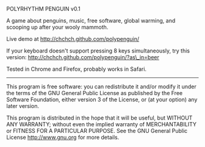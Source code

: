 POLYRHYTHM PENGUIN v0.1

A game about penguins, music, free software, global warming, and scooping up
after your wooly mammoth.

Live demo at http://chchch.github.com/polypenguin/

If your keyboard doesn't support pressing 8 keys simultaneously, try this 
version: http://chchch.github.com/polypenguin/?as\_in=beer

Tested in Chrome and Firefox, probably works in Safari.

---

This program is free software: you can redistribute it and/or modify
it under the terms of the GNU General Public License as published by
the Free Software Foundation, either version 3 of the License, or
(at your option) any later version.

This program is distributed in the hope that it will be useful,
but WITHOUT ANY WARRANTY; without even the implied warranty of
MERCHANTABILITY or FITNESS FOR A PARTICULAR PURPOSE.  See the
GNU General Public License <http://www.gnu.org> for more details.

